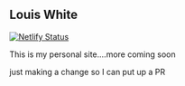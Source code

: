 ## Louis White

[![Netlify Status](https://api.netlify.com/api/v1/badges/fef10948-ee1a-4cb6-a0bb-d1a273b43c12/deploy-status)](https://app.netlify.com/sites/portfolio-louiswhite/deploys)

This is my personal site....more coming soon


just making a change so I can put up a PR

